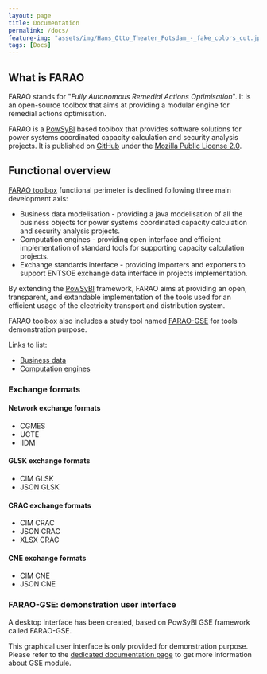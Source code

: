 ```yaml
---
layout: page
title: Documentation
permalink: /docs/
feature-img: "assets/img/Hans_Otto_Theater_Potsdam_-_fake_colors_cut.jpg"
tags: [Docs]
---
```


## What is FARAO

FARAO stands for "*Fully Autonomous Remedial Actions Optimisation*". It is an open-source
toolbox that aims at providing a modular engine for remedial actions optimisation.

FARAO is a [PowSyBl](http://www.powsybl.org) based toolbox that provides software
solutions for power systems coordinated capacity calculation and security analysis projects.
It is published on [GitHub](https://github.com/farao-community) under the [Mozilla Public License 2.0](https://www.mozilla.org/en-US/MPL/2.0/).

## Functional overview

[FARAO toolbox](https://github.com/farao-community/farao-core) functional perimeter is declined following three main development axis:

- Business data modelisation - providing a java modelisation of all the business objects
for power systems coordinated capacity calculation and security analysis projects.
- Computation engines - providing open interface and efficient implementation of standard
tools for supporting capacity calculation projects.
- Exchange standards interface - providing importers and exporters to support ENTSOE exchange
data interface in projects implementation.    

By extending the [PowSyBl](http://www.powsybl.org) framework, FARAO aims at providing an open, transparent,
and extandable implementation of the tools used for an efficient usage of the electricity transport
and distribution system.

FARAO toolbox also includes a study tool named [FARAO-GSE](https://github.com/farao-community/farao-gse)
for tools demonstration purpose.

Links to list: 

- [Business data](/docs/data/data.md)
- [Computation engines](/docs/engine/index.md)



### Exchange formats

#### Network exchange formats

- CGMES
- UCTE
- IIDM

#### GLSK exchange formats

- CIM GLSK
- JSON GLSK

#### CRAC exchange formats

- CIM CRAC
- JSON CRAC
- XLSX CRAC

#### CNE exchange formats

- CIM CNE
- JSON CNE

### FARAO-GSE: demonstration user interface

A desktop interface has been created, based on PowSyBl GSE framework called FARAO-GSE.

This graphical user interface is only provided for demonstration purpose. Please refer to the
[dedicated documentation page](docs/gse/index.md) to get more information about GSE module.
